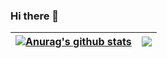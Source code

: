 ### Hi there 👋

| <a href="https://github.com/anuraghazra/github-readme-stats"><img align="center" src="https://github-readme-stats.vercel.app/api?username=stray-code&show_icons=true&include_all_commits=true&hide_border=true" alt="Anurag's github stats" /></a> | <a href="https://github.com/stray-code/github-readme-stats"><img align="center" src="https://github-readme-stats.vercel.app/api/top-langs/?username=stray-code&layout=compact&hide_border=true" /></a> |
| --- | --- |

<!--
**stray-code/stray-code** is a ✨ _special_ ✨ repository because its `README.md` (this file) appears on your GitHub profile.

Here are some ideas to get you started:

- 🔭 I’m currently working on ...
- 🌱 I’m currently learning ...
- 👯 I’m looking to collaborate on ...
- 🤔 I’m looking for help with ...
- 💬 Ask me about ...
- 📫 How to reach me: ...
- 😄 Pronouns: ...
- ⚡ Fun fact: ...
-->
